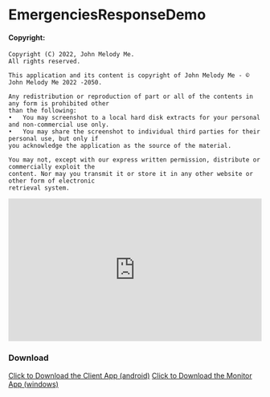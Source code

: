 # EmergenciesResponseDemo
 
#### Copyright:
```
Copyright (C) 2022, John Melody Me.
All rights reserved.

This application and its content is copyright of John Melody Me - © John Melody Me 2022 -2050.

Any redistribution or reproduction of part or all of the contents in any form is prohibited other
than the following:
•	You may screenshot to a local hard disk extracts for your personal and non-commercial use only.
•	You may share the screenshot to individual third parties for their personal use, but only if
you acknowledge the application as the source of the material.

You may not, except with our express written permission, distribute or commercially exploit the
content. Nor may you transmit it or store it in any other website or other form of electronic
retrieval system.
```


<iframe src="https://www.linkedin.com/embed/feed/update/urn:li:ugcPost:6894671295250857984?compact=1" height="284" width="504" frameborder="0" allowfullscreen="" title="Embedded post"></iframe>


### Download

[Click to Download the Client App (android)](https://github.com/johnmelodyme/EmergenciesResponseDemo/releases/download/1.1.1/app-release.apk)
[Click to Download the Monitor App (windows)](https://github.com/johnmelodyme/EmergenciesResponseDemo/releases/download/MonitorApp/EmergenciesDemo-Monitor.zip)